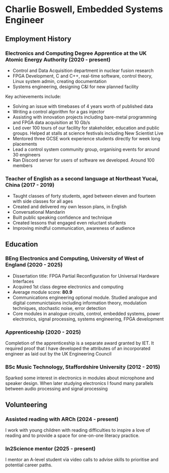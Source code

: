 # Charlie Boswell, Embedded Systems Engineer

## Employment History

### Electronics and Computing Degree Apprentice at the UK Atomic Energy Authority (2020 - present)

 * Control and Data Acquisition department in nuclear fusion research
 * FPGA Development, C and C++, real-time software, control theory, Linux system
   admin, creating documentation
 * Systems engineering, designing C&I for new planned facility

Key achievements include: 

 * Solving an issue with timebases of 4 years worth of published data
 * Writing a control algorithm for a gas injector
 * Assisting with innovation projects including bare-metal programming and 
   FPGA data acquisition at 10 Gb/s
 * Led over 100 tours of our facility for stakeholder, education and public
   groups. Helped at stalls at science festivals including New Scientist Live
 * Mentored three GCSE work experience students directly for week long
   placements
 * Lead a control system community group, organising events for around 30
   engineers
 * Ran Discord server for users of software we developed. Around 100 members

### Teacher of English as a second language at Northeast Yucai, China (2017 - 2019)

 * Taught classes of forty students, aged between eleven and fourteen with side
   classes for all ages
 * Created and delivered my own lesson plans, in English
 * Conversational Mandarin
 * Built public speaking confidence and technique
 * Created lessons that engaged even reluctant students
 * Improving mindful communication, awareness of audience 

## Education

### BEng Electronics and Computing, University of West of England (2020 - 2025)

 * Dissertation title: FPGA Partial Reconfiguration for Universal Hardware
   Interfaces
 * Acquired 1st class degree electronics and computing
 * Average module score: **80.9**
 * Communications engineering optional module. Studied analogue and digital
   communictaions including information theory, modulation techniques, 
   stochastic noise, error detection
 * Core modules in analogue circuits, control, embedded systems,
   power electronics, signal processing, systems engineering, FPGA development

### Apprenticeship (2020 - 2025)

  Completion of the apprenticeship is a separate award granted by IET. It
  required proof that I have developed the attributes of an incorporated
  engineer as laid out by the UK Engineering Council

### BSc Music Technology, Staffordshire University (2012 - 2015)

  Sparked some interest in electronics in modules about microphone and speaker
  design. When later studying electronics I found many parallels between audio
  processing and signal processing

## Volunteering

### Assisted reading with ARCh (2024 - present)

  I work with young children with reading difficulties to inspire a love of
  reading and to provide a space for one-on-one literacy practice.

### In2Science mentor (2025 - present)

  I mentor an A-level student via video calls to advise skills to prioritise and
  potential career paths.
